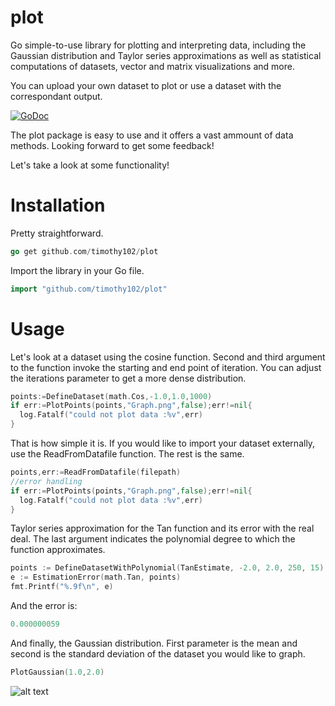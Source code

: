 # plot
Go simple-to-use library for plotting and interpreting data, including the Gaussian distribution and Taylor series approximations as well as statistical computations of datasets, vector and matrix visualizations and more.

You can upload your own dataset to plot or use a dataset with the correspondant output. 

[![GoDoc](https://godoc.org/github.com/Timothy102/plot?status.svg)](https://godoc.org/github.com/Timothy102/plot)

The plot package is easy to use and it offers a vast ammount of data methods.
Looking forward to get some feedback!

Let's take a look at some functionality!


  # Installation
  Pretty straightforward. 
  ```go
  go get github.com/timothy102/plot
  ```
  Import the library in your Go file.
  ```go
  import "github.com/timothy102/plot"
  ```


  # Usage
Let's look at a dataset using the cosine function. Second and third argument to the function invoke the starting and end point of iteration. You can adjust the iterations parameter to get a more dense distribution.
```go
points:=DefineDataset(math.Cos,-1.0,1.0,1000)
if err:=PlotPoints(points,"Graph.png",false);err!=nil{
  log.Fatalf("could not plot data :%v",err)
}
```

That is how simple it is. If you would like to import your dataset externally, use the ReadFromDatafile function.
The rest is the same.

```go
points,err:=ReadFromDatafile(filepath)
//error handling
if err:=PlotPoints(points,"Graph.png",false);err!=nil{
  log.Fatalf("could not plot data :%v",err)
}
```

Taylor series approximation for the Tan function and its error with the real deal.
The last argument indicates the polynomial degree to which the function approximates. 
```go
points := DefineDatasetWithPolynomial(TanEstimate, -2.0, 2.0, 250, 15)
e := EstimationError(math.Tan, points)
fmt.Printf("%.9f\n", e)
```
And the error is: 
```go
0.000000059

```


And finally, the Gaussian distribution.
First parameter is the mean and second is the standard deviation of the dataset you would like to graph.

```go
PlotGaussian(1.0,2.0)
```
![alt text](https://github.com/timothy102/plot/Gaussian.png)

